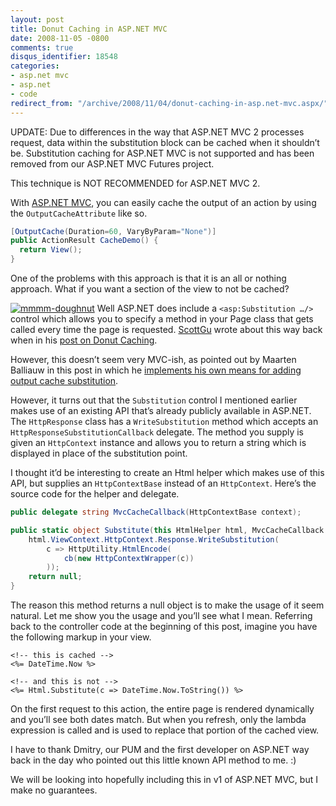 ```yaml
---
layout: post
title: Donut Caching in ASP.NET MVC
date: 2008-11-05 -0800
comments: true
disqus_identifier: 18548
categories:
- asp.net mvc
- asp.net
- code
redirect_from: "/archive/2008/11/04/donut-caching-in-asp.net-mvc.aspx/"
---
```


UPDATE: Due to differences in the way that ASP.NET MVC 2 processes
request, data within the substitution block can be cached when it
shouldn’t be. Substitution caching for ASP.NET MVC is not supported and
has been removed from our ASP.NET MVC Futures project.

This technique is NOT RECOMMENDED for ASP.NET MVC 2.

With [ASP.NET MVC](http://asp.net/mvc "ASP.NET MVC Website"), you can
easily cache the output of an action by using the `OutputCacheAttribute`
like so.

```csharp
[OutputCache(Duration=60, VaryByParam="None")]
public ActionResult CacheDemo() {
  return View();
}
```

One of the problems with this approach is that it is an all or nothing
approach. What if you want a section of the view to not be cached?

[![mmmm-doughnut](https://haacked.com/images/haacked_com/WindowsLiveWriter/DonutCachinginASP.NETMVC_E52F/mmmm-doughnut_thumb.jpg "mmmm-doughnut")](https://haacked.com/images/haacked_com/WindowsLiveWriter/DonutCachinginASP.NETMVC_E52F/mmmm-doughnut_2.jpg)
Well ASP.NET does include a `<asp:Substitution …/>` control which allows
you to specify a method in your Page class that gets called every time
the page is requested.
[ScottGu](http://weblogs.asp.net/scottgu/ "Scott Guthrie") wrote about
this way back when in his [post on Donut
Caching](http://weblogs.asp.net/scottgu/archive/2006/11/28/tip-trick-implement-donut-caching-with-the-asp-net-2-0-output-cache-substitution-feature.aspx "Donut Caching").

However, this doesn’t seem very MVC-ish, as pointed out by Maarten
Balliauw in this post in which he [implements his own means for adding
output cache
substitution](http://blog.maartenballiauw.be/post/2008/07/01/Extending-ASPNET-MVC-OutputCache-ActionFilterAttribute-Adding-substitution.aspx "Adding ASP.NET MVC OutputCache Subsitution").

However, it turns out that the `Substitution` control I mentioned
earlier makes use of an existing API that’s already publicly available
in ASP.NET. The `HttpResponse` class has a `WriteSubstitution` method
which accepts an `HttpResponseSubstitutionCallback` delegate. The method
you supply is given an `HttpContext` instance and allows you to return a
string which is displayed in place of the substitution point.

I thought it’d be interesting to create an Html helper which makes use
of this API, but supplies an `HttpContextBase` instead of an
`HttpContext`. Here’s the source code for the helper and delegate.

```csharp
public delegate string MvcCacheCallback(HttpContextBase context);

public static object Substitute(this HtmlHelper html, MvcCacheCallback cb) {
    html.ViewContext.HttpContext.Response.WriteSubstitution(
        c => HttpUtility.HtmlEncode(
            cb(new HttpContextWrapper(c))
        ));
    return null;
}
```

The reason this method returns a null object is to make the usage of it
seem natural. Let me show you the usage and you’ll see what I mean.
Referring back to the controller code at the beginning of this post,
imagine you have the following markup in your view.

```aspx-cs
<!-- this is cached -->
<%= DateTime.Now %>

<!-- and this is not -->
<%= Html.Substitute(c => DateTime.Now.ToString()) %>
```

On the first request to this action, the entire page is rendered
dynamically and you’ll see both dates match. But when you refresh, only
the lambda expression is called and is used to replace that portion of
the cached view.

I have to thank Dmitry, our PUM and the first developer on ASP.NET way
back in the day who pointed out this little known API method to me. :)

We will be looking into hopefully including this in v1 of ASP.NET MVC,
but I make no guarantees.

